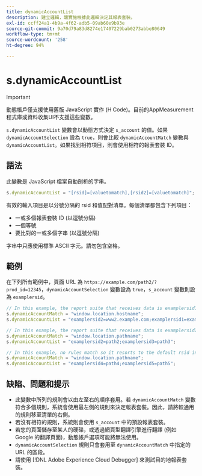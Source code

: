 ```yaml
---
title: dynamicAccountList
description: 建立邏輯，讓實施根據此邏輯決定其報表套裝。
exl-id: ccff24a1-4b9a-4f62-adb5-09ab60e9b93e
source-git-commit: 9a70d79a83d8274e17407229bab0273abbe80649
workflow-type: tm+mt
source-wordcount: '258'
ht-degree: 94%

---
```


# s.dynamicAccountList

>[!IMPORTANT]
>
> 動態帳戶僅支援使用舊版 JavaScript 實作 (H Code)。目前的AppMeasurement程式庫或資料收集UI不支援這些變數。

`s.dynamicAccountList` 變數會以動態方式決定 `s_account` 的值。如果 `dynamicAccountSelection` 設為 `true`，則會比較 `dynamicAccountMatch` 變數與 `dynamicAccountList`。如果找到相符項目，則會使用相符的報表套裝 ID。

## 語法

此變數是 JavaScript 檔案自動剖析的字串。

```JavaScript
s.dynamicAccountList = "[rsid]=[valuetomatch],[rsid2]=[valuetomatch]";
```

有效的輸入項目是以分號分隔的 rsid 和值配對清單。每個清單都包含下列項目：

* 一或多個報表套裝 ID (以逗號分隔)
* 一個等號
* 要比對的一或多個字串 (以逗號分隔)

字串中只應使用標準 ASCII 字元。請勿包含空格。

## 範例

在下列所有範例中，頁面 URL 為 `https://example.com/path2/?prod_id=12345`，`dynamicAccountSelection` 變數設為 `true`，`s_account` 變數則設為 `examplersid`。

```js
// In this example, the report suite that receives data is examplersid1.
s.dynamicAccountMatch = "window.location.hostname";
s.dynamicAccountList = "examplersid2=www2.example.com;examplersid1=example.com";

// In this example, the report suite that receives data is examplersid2.
s.dynamicAccountMatch = "window.location.pathname";
s.dynamicAccountList = "examplersid2=path2;examplersid3=path3";

// In this example, no rules match so it resorts to the default rsid in s_account, examplersid.
s.dynamicAccountMatch = "window.location.pathname";
s.dynamicAccountList = "examplersid4=path4;examplersid5=path5";
```

## 缺陷、問題和提示

* 此變數中所列的規則會以由左至右的順序套用。若 `dynamicAccountMatch` 變數符合多個規則，系統會使用最左側的規則來決定報表套裝。因此，請將較通用的規則移至清單的右側。
* 若沒有相符的規則，系統則會使用 `s_account` 中的預設報表套裝。
* 若您的頁面儲存至某人的硬碟，或透過網頁型翻譯引擎進行翻譯 (例如 Google 的翻譯頁面)，動態帳戶選項可能將無法使用。
* `dynamicAccountSelection` 規則只會套用至 `dynamicAccountMatch` 中指定的 URL 的區段。
* 請使用 [!DNL Adobe Experience Cloud Debugger] 來測試目的地報表套裝。
